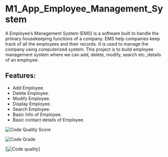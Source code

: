 # M1_App_Employee_Management_System

A Employee’s Management System (EMS) is a software built to handle the primary housekeeping functions of a company. EMS help companies keep track of all the employees and their records. It is used to manage the company using computerized system. This project is to build employee management system where we can add, delete, modify, search etc.,details of an employee.

## Features:
- Add Employee.
- Delete Employee.
- Modify Employee.
- Display Employee.
- Search Employee.
- Basic Info of Employee.
- Basic contact details of Employee.


![Code Quality Score](https://api.codiga.io/project/30754/score/svg)


![Code Grade](https://api.codiga.io/project/30754/status/svg)



[![Code quality](https://app.codacy.com/gh/saikumar-gudisa/M1_App_Employee_Management_System/dashboard?branch=main)]


